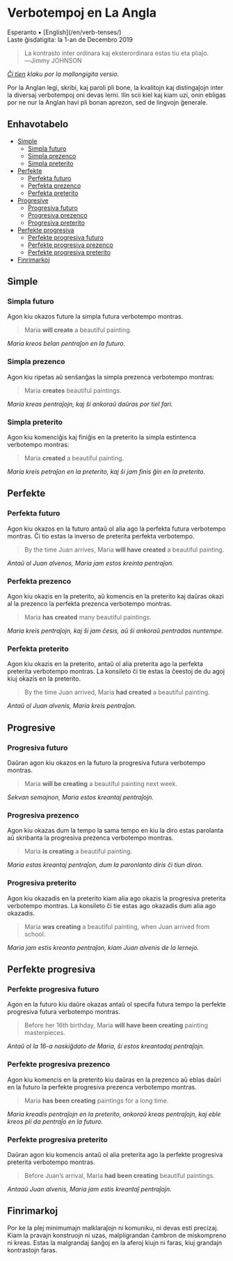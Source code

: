 Verbotempoj en La Angla
=======================

<div class="center">Esperanto ▪ [English](/en/verb-tenses/)</div>
<div class="center">Laste ĝisdatigita: la 1-an de Decembro 2019</div>

>La kontrasto inter ordinara kaj eksterordinara estas tiu eta pliaĵo.<br>
>―Jimmy JOHNSON

*[Ĉi tien](/eo/verbotempoj-la-angla-mallongigite/) klaku por la mallongigita versio.*

Por la Anglan legi, skribi, kaj paroli pli bone, la kvalitojn kaj distingaĵojn inter la diversaj
verbotempoj oni devas lerni. Ilin scii kiel kaj kiam uzi, onin ebligas por ne nur la Anglan havi pli bonan aprezon, sed de lingvojn ĝenerale.


<a name="et"></a>Enhavotabelo
-----------------------------

- [Simple](#simple)
  - [Simpla futuro](#simplafuturo)
  - [Simpla prezenco](#simplaprezenco)
  - [Simpla preterito](#simplapreterito)
- [Perfekte](#perfekte)
  - [Perfekta futuro](#perfektafuturo)
  - [Perfekta prezenco](#perfektaprezenco)
  - [Perfekta preterito](#perfektapreterito)
- [Progresive](#progresive)
  - [Progresiva futuro](#progresivafuturo)
  - [Progresiva prezenco](#progresivaprezenco)
  - [Progresiva preterito](#progresivapreterito)
- [Perfekte progresiva](#perfekteprogresiva)
  + [Perfekte progresiva futuro](#perfekteprogresivafuturo)
  + [Perfekte progresiva prezenco](#perfekteprogresivaprezenco)
  + [Perfekte progresiva preterito](#perfekteprogresivapreterito)
- [Finrimarkoj](#finrimarkoj)


<a name="simple"></a>Simple
---------------------------

### <a name="simplafuturo"></a>Simpla futuro

Agon kiu okazos future la simpla futura verbotempo montras.

> Maria __will create__ a beautiful painting.

*Maria kreos belan pentraĵon en la futuro.*


### <a name="simplaprezenco"></a>Simpla prezenco

Agon kiu ripetas aŭ senŝanĝas la simpla prezenca verbotempo montras:

> Maria __creates__ beautiful paintings.

*Maria kreas pentraĵojn, kaj ŝi ankoraŭ daŭras por tiel fari.*


### <a name="simplapreterito"></a>Simpla preterito

Agon kiu komenciĝis kaj finiĝis en la preterito la simpla estintenca verbotempo montras:

> Maria __created__ a beautiful painting.

*Maria kreis petraĵon en la preterito, kaj ŝi jam finis ĝin en la preterito.*


<a name="perfekte"></a>Perfekte
-------------------------------

### <a name="perfektafuturo"></a>Perfekta futuro

Agon kiu okazos en la futuro antaŭ ol alia ago la perfekta futura verbotempo montras. Ĉi tio
estas la inverso de preterita perfekta verbotempo.

> By the time Juan arrives, Maria __will have created__ a beautiful painting.

*Antaŭ ol Juan alvenos, Maria jam estos kreinta pentraĵon.*


### <a name="perfektaprezenco"></a>Perfekta prezenco

Agon kiu okazis en la preterito, aŭ komencis en la preterito kaj daŭras okazi al la prezenco la
perfekta prezenca verbotempo montras.

> Maria __has created__ many beautiful paintings.

*Maria kreis pentraĵojn, kaj ŝi jam ĉesis, aŭ ŝi ankoraŭ pentradas nuntempe.*


### <a name="perfektapreterito"></a>Perfekta preterito

Agon kiu okazis en la preterito, antaŭ ol alia preterita ago la perfekta preterita verbotempo
montras. La konsileto ĉi tie estas la ĉeestoj de du agoj kiuj okazis en la preterito.

> By the time Juan arrived, Maria __had created__ a beautiful painting.

*Antaŭ ol Juan alvenis, Maria kreis pentraĵon.*


<a name="progresive"></a>Progresive
-----------------------------------


### <a name="progresivafuturo"></a>Progresiva futuro

Daŭran agon kiu okazos en la futuro la progresiva futura verbotempo montras.

> Maria __will be creating__ a beautiful painting next week.

*Sekvan semajnon, Maria estos kreantaj pentraĵojn.*


### <a name="progresivaprezenco"></a>Progresiva prezenco

Agon kiu okazas dum la tempo la sama tempo en kiu la diro estas parolanta aŭ skribanta la progresiva
prezenca verbotempo montras.

> Maria __is creating__ a beautiful painting.

*Maria estas kreantaj pentraĵon, dum la paronlanto diris ĉi tiun diron.*

### <a name="progresivapreterito"></a>Progresiva preterito

Agon kiu okazadis en la preterito kiam alia ago okazis la progresiva preterita verbotempo montras. La konsileto ĉi tie estas ago okazadis dum alia ago okazadis.

> Maria __was creating__ a beautiful painting, when Juan arrived from school.

*Maria jam estis kreanta pentraĵon, kiam Juan alvenis de la lernejo.*


<a name="perfekteprogresiva"></a>Perfekte progresiva
----------------------------------------------------


### <a name="perfekteprogresivafuturo"></a>Perfekte progresiva futuro

Agon en la futuro kiu daŭre okazas antaŭ ol specifa futura tempo la perfekte progresiva futura
verbotempo montras.

> Before her 16th birthday, Maria __will have been creating__ painting masterpieces.

*Antaŭ ol la 16-a naskiĝdato de Maria, ŝi estos kreantadaj pentraĵojn.*


### <a name="perfekteprogresivaprezenco"></a>Perfekte progresiva prezenco

Agon kiu komencis en la preterito kiu daŭras en la prezenco aŭ eblas daŭri en la futuro la
perfekte progresiva prezenca verbotempo montras.

> Maria __has been creating__ paintings for a long time.

*Maria kreadis pentraĵojn en la preterito, ankoraŭ kreas pentraĵojn, kaj eble kreos pli da pentraĵo en la futuro.*


### <a name="perfekteprogresivapreterito"></a>Perfekte progresiva preterito

Daŭran agon kiu komencis antaŭ ol alia preterita ago la perfekte progresiva preterita verbotempo
montras.

> Before Juan’s arrival, Maria __had been creating__ beautiful paintings.

*Antaaŭ Juan alvenis, Maria jam estis kreantaĵ pentraĵojn.*


<a name="finrimarkoj"></a>Finrimarkoj
-------------------------------------

Por ke la plej minimumajn malklaraĵojn ni komuniku, ni devas esti precizaj. Kiam la pravajn
konstruojn ni uzas, malpligrandan ĉambron de miskompreno ni kreas. Estas la malgrandaj ŝanĝoj en la
aferoj kiujn ni faras, kiuj grandajn kontrastojn faras.

